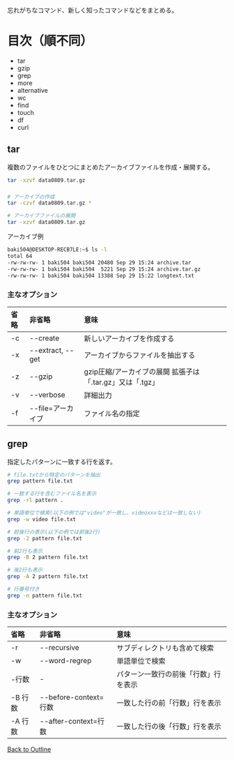 
忘れがちなコマンド、新しく知ったコマンドなどをまとめる。

# 目次（順不同）
* tar
* gzip
* grep
* more
* alternative
* wc
* find
* touch
* df
* curl

## tar
複数のファイルをひとつにまとめたアーカイブファイルを作成・展開する。

```bash
tar -xzvf data0809.tar.gz
```


### 

```bash
# アーカイブの作成
tar -czvf data0809.tar.gz *

# アーカイブファイルの展開
tar -xzvf data0809.tar.gz

```

アーカイブ例
```bash
baki504@DESKTOP-RECB7LE:~$ ls -l
total 64
-rw-rw-rw- 1 baki504 baki504 20480 Sep 29 15:24 archive.tar
-rw-rw-rw- 1 baki504 baki504  5221 Sep 29 15:24 archive.tar.gz
-rw-rw-rw- 1 baki504 baki504 13388 Sep 29 15:22 longtext.txt
```

### 主なオプション

| 省略 | 非省略 | 意味 |
|:------|:-------|:-----|
| -c | --create | 新しいアーカイブを作成する |
| -x | --extract, --get | アーカイブからファイルを抽出する |
| -z | --gzip | gzip圧縮/アーカイブの展開 拡張子は「.tar.gz」又は「.tgz」 |
| -v | --verbose | 詳細出力 |
| -f | --file=アーカイブ | ファイル名の指定 |


## grep
指定したパターンに一致する行を返す。

```bash
# file.txtから特定のパターンを抽出
grep pattern file.txt

# 一致する行を含むファイル名を表示
grep -rl pattern .

# 単語単位で検索(以下の例では"video"が一致し、videoxxxなどは一致しない)
grep -w video file.txt

# 前後行の表示(以下の例では前後2行)
grep -2 pattern file.txt

# 前2行も表示
grep -B 2 pattern file.txt

# 後2行も表示
grep -A 2 pattern file.txt

# 行番号付き
grep -n pattern file.txt

```

### 主なオプション
| 省略 | 非省略 | 意味 |
|:------|:-------|:------|
| -r | --recursive | サブディレクトリも含めて検索 |
| -w | --word-regrep | 単語単位で検索 |
| -行数 | - | パターン一致行の前後「行数」行を表示 |
| -B 行数 | --before-context=行数 | 一致した行の前「行数」行を表示 |
| -A 行数 | --after-context=行数 | 一致した行の後「行数」行を表示  |

<!-- ********** リファレンスひな型　ここから **********
↓↓↓↓↓↓↓↓↓↓↓↓↓↓↓↓↓↓↓↓↓↓↓↓↓↓

## 

```bash
```

### 主なオプション
| 省略 | 非省略 | 意味 |
|:------|:-------|:------|
|  |  |  |
|  |  |  |
|  |  |  |
|  |  |  |

↑↑↑↑↑↑↑↑↑↑↑↑↑↑↑↑↑↑↑↑↑↑↑↑↑↑
********** リファレンスひな型　ここまで **********
・タイトルはひとことでコマンドを説明する（なるべく自分の言葉で説明する）
・表にはなるべく例に沿ったものを載せる
-->



[Back to Outline](https://github.com/baki504/knowledge/blob/master/README.md)
